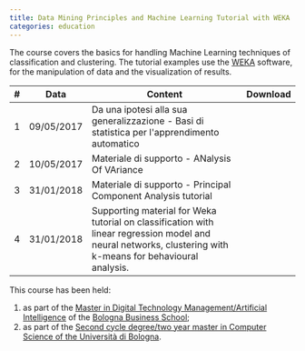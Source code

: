 ```yaml
---
title: Data Mining Principles and Machine Learning Tutorial with WEKA
categories: education
---
```


The course covers the basics for handling Machine Learning techniques of
classification and clustering. The tutorial examples use the
[WEKA](https://www.cs.waikato.ac.nz/ml/weka/) software, for the manipulation of
data and the visualization of results.

|#|Data|Content|Download|
|---|---|---|---|
|1|09/05/2017|Da una ipotesi alla sua generalizzazione - Basi di statistica per l'apprendimento automatico|[<i class="fas fa-file-pdf" aria-hidden="true"></i>](assets/teaching/slides/ai/001-Basic_Data_Mining.pdf)|
|2|10/05/2017|Materiale di supporto - ANalysis Of VAriance|[<i class="fas fa-file-pdf" aria-hidden="true"></i>](assets/teaching/slides/ai/001_a-ANOVA.pdf)|
|3|31/01/2018|Materiale di supporto - Principal Component Analysis tutorial|[<i class="fas fa-file-pdf" aria-hidden="true"></i>](assets/teaching/slides/ai/001_b-PCA.pdf)|
|4|31/01/2018|Supporting material for Weka tutorial on classification with linear regression model and neural networks, clustering with k-means for behavioural analysis.|[<i class="fas fa-file-pdf" aria-hidden="true"></i>](assets/teaching/esercizi/weka/spz_ml_exercise.zip)|

This course has been held:
1. as part of the [Master in Digital Technology Management/Artificial
Intelligence](https://www.bbs.unibo.eu/hp/master-fulltime/digital-technology-management-artificial-intelligence-2/)
of the [Bologna Business School](https://www.bbs.unibo.eu/hp/);
2. as part of the [Second cycle degree/two year master in Computer Science of the
Università di Bologna](https://www.unibo.it/en/teaching/degree-programmes/programme/2015/8028).
